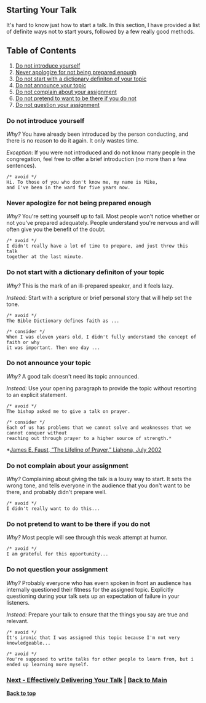 ## Starting Your Talk
It's hard to know just how to start a talk. In this section, I have provided a 
list of definite ways not to start yours, followed by a few really good methods.

## Table of Contents
  1. [Do not introduce yourself](#do-not-introduce-yourself)
  1. [Never apologize for not being prepared enough](#never-apologize-for-not-being-prepared-enough)
  1. [Do not start with a dictionary definiton of your topic](#do-not-start-with-a-dictionary-definiton-of-your-topic)
  1. [Do not announce your topic](#do-not-announce-your-topic)
  1. [Do not complain about your assignment](#do-not-complain-about-your-assignment)
  1. [Do not pretend to want to be there if you do not](#do-not-pretend-to-want-to-be-there-if-you-do-not)
  1. [Do not question your assignment](#do-not-question-your-assignment)

### Do not introduce yourself
  
  *Why?* You have already been introduced by the person conducting, and there is no reason to do it again. It only wastes time.
  
  *Exception*: If you were not introduced and do not know many people in the congregation, feel free to offer a brief introduction (no more than a few sentences).
  
  ```
  /* avoid */
  Hi. To those of you who don't know me, my name is Mike, 
  and I've been in the ward for five years now.
  ```

### Never apologize for not being prepared enough

  *Why?* You're setting yourself up to fail. Most people won't notice whether or
  not you've prepared adequately. People understand you're nervous and will
  often give you the benefit of the doubt. 

  ```
  /* avoid */
  I didn't really have a lot of time to prepare, and just threw this talk
  together at the last minute.
  ```

### Do not start with a dictionary definiton of your topic

  *Why?* This is the mark of an ill-prepared speaker, and it feels lazy. 

  *Instead:* Start with a scripture or brief personal story that will help set the tone.

  ```
  /* avoid */
  The Bible Dictionary defines faith as ...
  
  /* consider */
  When I was eleven years old, I didn't fully understand the concept of faith or why 
  it was important. Then one day ...
  ```

### Do not announce your topic

  *Why?* A good talk doesn't need its topic announced. 

  *Instead:* Use your opening paragraph to provide the topic without resorting to an explicit statement.

  ```
  /* avoid */
  The bishop asked me to give a talk on prayer.

  /* consider */
  Each of us has problems that we cannot solve and weaknesses that we cannot conquer without 
  reaching out through prayer to a higher source of strength.* 
  ```
  
*[James E. Faust, “The Lifeline of Prayer,” Liahona, July 2002](https://www.lds.org/liahona/2002/07/the-lifeline-of-prayer?lang=eng)

### Do not complain about your assignment

  *Why?* Complaining about giving the talk is a lousy way to start. It sets the wrong tone,
  and tells everyone in the audience that you don't want to be there, and probably 
  didn't prepare well. 

  ```
  /* avoid */
  I didn't really want to do this...
  ```

### Do not pretend to want to be there if you do not

  *Why?* Most people will see through this weak attempt at humor.

  ```
  /* avoid */
  I am grateful for this opportunity...
  ```

### Do not question your assignment
    
  *Why?* Probably everyone who has evern spoken in front an audience has internally questioned their 
  fitness for the assigned topic. Explicitly questioning during your talk sets up an expectation of
  failure in your listeners. 

  *Instead:* Prepare your talk to ensure that the things you say are true and relevant.

  ```
  /* avoid */
  It's ironic that I was assigned this topic because I'm not very knowledgeable...

  /* avoid */
  You're supposed to write talks for other people to learn from, but i ended up learning more myself.
  ```

### [Next - Effectively Delivering Your Talk](delivering.md) | [Back to Main](README.md)
**[Back to top](#table-of-contents)**
